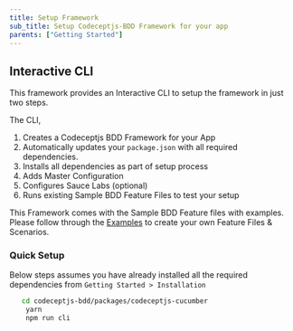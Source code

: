 ```yaml
---
title: Setup Framework
sub_title: Setup Codeceptjs-BDD Framework for your app
parents: ["Getting Started"]
---
```


## Interactive CLI

This framework provides an Interactive CLI to setup the framework in just two steps. 

The CLI,
1. Creates a Codeceptjs BDD Framework for your App
2. Automatically updates your `package.json` with all required dependencies.
3. Installs all dependencies as part of setup process
4. Adds Master Configuration
5. Configures Sauce Labs (optional)
6. Runs existing Sample BDD Feature Files to test your setup

This Framework comes with the Sample BDD Feature files with examples. Please follow through the [Examples](https://github.com/gkushang/codeceptjs-bdd/tree/develop/packages/codeceptjs-cucumber/acceptance/features) to create your own Feature Files & Scenarios.

### Quick Setup

Below steps assumes you have already installed all the required dependencies from `Getting Started > Installation`

```bash
   cd codeceptjs-bdd/packages/codeceptjs-cucumber
    yarn
    npm run cli
```


